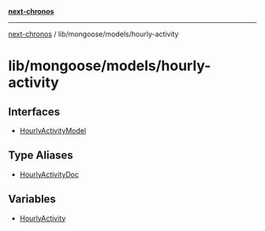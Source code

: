 [**next-chronos**](../../../../README.md)

***

[next-chronos](../../../../README.md) / lib/mongoose/models/hourly-activity

# lib/mongoose/models/hourly-activity

## Interfaces

- [HourlyActivityModel](interfaces/HourlyActivityModel.md)

## Type Aliases

- [HourlyActivityDoc](type-aliases/HourlyActivityDoc.md)

## Variables

- [HourlyActivity](variables/HourlyActivity.md)

